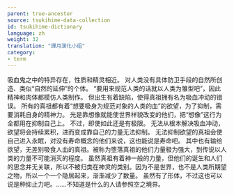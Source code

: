 ```yaml
---
parent: true-ancestor
source: tsukihime-data-collection
id: tsukihime-dictionary
language: zh
weight: 32
translation: "譯月漢化小组"
category:
- term
---
```


吸血鬼之中的特异存在，性质和精灵相近。
对人类没有具体防卫手段的自然所创造、类似“自然的延伸”的个体。
“要用来规范人类的话就以人类为雏型吧”，因此精神和肉体都模仿人类制作。
但出生有着缺陷，使得真祖拥有名为吸血冲动的错误。
所有的真祖都有着“想要吸身为规范对象的人类的血”的欲望，为了抑制，需要消耗自身的精神力。
光是靠想像就能使世界样貌改变的他们，把“想像”这行为全都用在抑制自己上。
不过，即使如此还是有极限。
无法从根本解决吸血冲动，欲望将会持续累积，进而变成靠自己的力量无法抑制。
无法抑制欲望的真祖会使自己进入永眠，对没有寿命概念的他们来说，这也能说是寿命吧。
其中也有输给欲望，无差别吸食人血的真祖。被称为堕落真祖的他们力量极为强大，到传说以人类的力量不可能消灭的程度。
虽然真祖有着神一般的力量，但他们的诞生和人们的思念并无关联，所以不被归类在神灵的类别。因为不是世界，也不是人类所期望之物，所以一个一个隐居起来，渐渐减少了数量。
虽然有了形体，不过这也可以说是种抑止力吧。……不知道是什么的人请参照空之境界。
